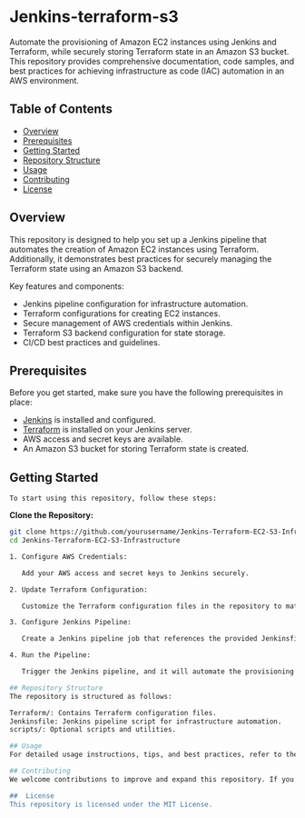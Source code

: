 # Jenkins-terraform-s3

Automate the provisioning of Amazon EC2 instances using Jenkins and Terraform, while securely storing Terraform state in an Amazon S3 bucket. This repository provides comprehensive documentation, code samples, and best practices for achieving infrastructure as code (IAC) automation in an AWS environment.

## Table of Contents

- [Overview](#overview)
- [Prerequisites](#prerequisites)
- [Getting Started](#getting-started)
- [Repository Structure](#repository-structure)
- [Usage](#usage)
- [Contributing](#contributing)
- [License](#license)

## Overview

This repository is designed to help you set up a Jenkins pipeline that automates the creation of Amazon EC2 instances using Terraform. Additionally, it demonstrates best practices for securely managing the Terraform state using an Amazon S3 backend.

Key features and components:

- Jenkins pipeline configuration for infrastructure automation.
- Terraform configurations for creating EC2 instances.
- Secure management of AWS credentials within Jenkins.
- Terraform S3 backend configuration for state storage.
- CI/CD best practices and guidelines.

## Prerequisites

Before you get started, make sure you have the following prerequisites in place:

- [Jenkins](https://jenkins.io/) is installed and configured.
- [Terraform](https://www.terraform.io/) is installed on your Jenkins server.
- AWS access and secret keys are available.
- An Amazon S3 bucket for storing Terraform state is created.

## Getting Started

    To start using this repository, follow these steps:

   **Clone the Repository:**

   ```bash
   git clone https://github.com/yourusername/Jenkins-Terraform-EC2-S3-Infrastructure.git
   cd Jenkins-Terraform-EC2-S3-Infrastructure

   1. Configure AWS Credentials:

      Add your AWS access and secret keys to Jenkins securely.

   2. Update Terraform Configuration:

      Customize the Terraform configuration files in the repository to match your specific infrastructure requirements.

   3. Configure Jenkins Pipeline:

      Create a Jenkins pipeline job that references the provided Jenkinsfile.

   4. Run the Pipeline:

      Trigger the Jenkins pipeline, and it will automate the provisioning of EC2 instances and store the Terraform state in S3.

## Repository Structure
The repository is structured as follows:

Terraform/: Contains Terraform configuration files.
Jenkinsfile: Jenkins pipeline script for infrastructure automation.
scripts/: Optional scripts and utilities.

## Usage
For detailed usage instructions, tips, and best practices, refer to the documentation within the repository.

## Contributing
We welcome contributions to improve and expand this repository. If you'd like to contribute, please follow our Contributing Guidelines.

##  License
This repository is licensed under the MIT License.

